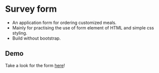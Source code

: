 # Survey form  
* An application form for ordering customized meals.  
* Mainly for practising the use of form element of HTML and simple css styling.
* Build without bootstrap.  

## Demo  
Take a look for the form [here](https://ritachien.github.io/survey-form/)!

